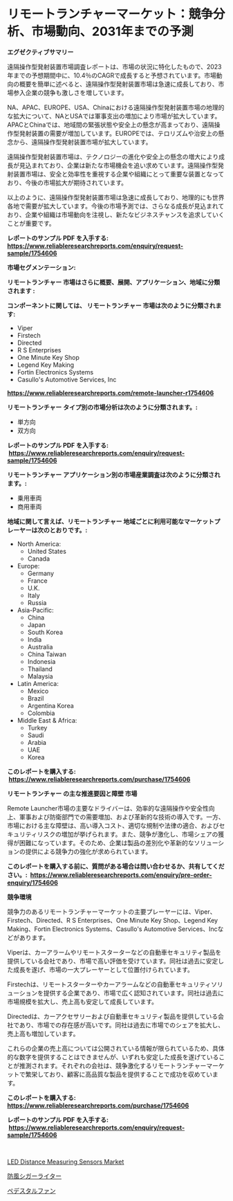 <p><h1>リモートランチャーマーケット：競争分析、市場動向、2031年までの予測</h1></p><p><strong>エグゼクティブサマリー</strong></p>
<p><p>遠隔操作型発射装置市場調査レポートは、市場の状況に特化したもので、2023年までの予想期間中に、10.4％のCAGRで成長すると予想されています。市場動向の概要を簡単に述べると、遠隔操作型発射装置市場は急速に成長しており、市場参入企業の競争も激しさを増しています。</p><p>NA、APAC、EUROPE、USA、Chinaにおける遠隔操作型発射装置市場の地理的な拡大について、NAとUSAでは軍事支出の増加により市場が拡大しています。APACとChinaでは、地域間の緊張状態や安全上の懸念が高まっており、遠隔操作型発射装置の需要が増加しています。EUROPEでは、テロリズムや治安上の懸念から、遠隔操作型発射装置市場が拡大しています。</p><p>遠隔操作型発射装置市場は、テクノロジーの進化や安全上の懸念の増大により成長が見込まれており、企業は新たな市場機会を追い求めています。遠隔操作型発射装置市場は、安全と効率性を重視する企業や組織にとって重要な装置となっており、今後の市場拡大が期待されています。</p><p>以上のように、遠隔操作型発射装置市場は急速に成長しており、地理的にも世界各地で需要が拡大しています。今後の市場予測では、さらなる成長が見込まれており、企業や組織は市場動向を注視し、新たなビジネスチャンスを追求していくことが重要です。</p></p>
<p><strong>レポートのサンプル PDF を入手する: <a href="https://www.reliableresearchreports.com/enquiry/request-sample/1754606">https://www.reliableresearchreports.com/enquiry/request-sample/1754606</a></strong></p>
<p><strong>市場セグメンテーション:</strong></p>
<p><strong> リモートランチャー 市場はさらに概要、展開、アプリケーション、地域に分類されます :</strong></p>
<p><strong>コンポーネントに関しては、 リモートランチャー 市場は次のように分類されます: &nbsp;</strong></p>
<p><ul><li>Viper</li><li>Firstech</li><li>Directed</li><li>R S Enterprises</li><li>One Minute Key Shop</li><li>Legend Key Making</li><li>Fortin Electronics Systems</li><li>Casullo's Automotive Services, Inc</li></ul></p>
<p><strong><a href="https://www.reliableresearchreports.com/remote-launcher-r1754606">https://www.reliableresearchreports.com/remote-launcher-r1754606</a></strong></p>
<p><strong> リモートランチャー タイプ別の市場分析は次のように分類されます。:</strong></p>
<p><ul><li>単方向</li><li>双方向</li></ul></p>
<p><strong>レポートのサンプル PDF を入手する: &nbsp;<a href="https://www.reliableresearchreports.com/enquiry/request-sample/1754606">https://www.reliableresearchreports.com/enquiry/request-sample/1754606</a></strong></p>
<p><strong> リモートランチャー アプリケーション別の市場産業調査は次のように分類されます。:</strong></p>
<p><ul><li>乗用車両</li><li>商用車両</li></ul></p>
<p><strong>地域に関して言えば、リモートランチャー 地域ごとに利用可能なマーケットプレーヤーは次のとおりです。:</strong></p>
<p><ul>
    <li>
        North America:
        <ul>
            <li>United States</li>
            <li>Canada</li>
        </ul>
    </li>
    <li>
        Europe:
        <ul>
            <li>Germany</li>
            <li>France</li>
            <li>U.K.</li>
            <li>Italy</li>
            <li>Russia</li>
        </ul>
    </li>
    <li>
        Asia-Pacific:
        <ul>
            <li>China</li>
            <li>Japan</li>
            <li>South Korea</li>
            <li>India</li>
            <li>Australia</li>
            <li>China Taiwan</li>
            <li>Indonesia</li>
            <li>Thailand</li>
            <li>Malaysia</li>
        </ul>
    </li>
    <li>
        Latin America:
        <ul>
            <li>Mexico</li>
            <li>Brazil</li>
            <li>Argentina Korea</li>
            <li>Colombia</li>
        </ul>
    </li>
    <li>
        Middle East & Africa:
        <ul>
            <li>Turkey</li>
            <li>Saudi</li>
            <li>Arabia</li>
            <li>UAE</li>
            <li>Korea</li>
        </ul>
    </li>
    </ul></p>
<p><strong>このレポートを購入する: &nbsp;<a href="https://www.reliableresearchreports.com/purchase/1754606">https://www.reliableresearchreports.com/purchase/1754606</a></strong></p>
<p><strong>リモートランチャー の主な推進要因と障壁 市場</strong></p>
<p><p>Remote Launcher市場の主要なドライバーは、効率的な遠隔操作や安全性向上、軍事および防衛部門での需要増加、および革新的な技術の導入です。一方、市場における主な障壁は、高い導入コスト、適切な規制や法律の適合、およびセキュリティリスクの増加が挙げられます。また、競争が激化し、市場シェアの獲得が困難になっています。そのため、企業は製品の差別化や革新的なソリューションの提供による競争力の強化が求められています。</p></p>
<p><strong>このレポートを購入する前に、質問がある場合は問い合わせるか、共有してください。:&nbsp; <a href="https://www.reliableresearchreports.com/enquiry/pre-order-enquiry/1754606">https://www.reliableresearchreports.com/enquiry/pre-order-enquiry/1754606</a></strong></p>
<p><strong>競争環境</strong></p>
<p><p>競争力のあるリモートランチャーマーケットの主要プレーヤーには、Viper、Firstech、Directed、R S Enterprises、One Minute Key Shop、Legend Key Making、Fortin Electronics Systems、Casullo's Automotive Services、Incなどがあります。</p><p>Viperは、カーアラームやリモートスターターなどの自動車セキュリティ製品を提供している会社であり、市場で高い評価を受けています。同社は過去に安定した成長を遂げ、市場の一大プレーヤーとして位置付けられています。</p><p>Firstechは、リモートスターターやカーアラームなどの自動車セキュリティソリューションを提供する企業であり、市場で広く認知されています。同社は過去に市場規模を拡大し、売上高も安定して成長しています。</p><p>Directedは、カーアクセサリーおよび自動車セキュリティ製品を提供している会社であり、市場での存在感が高いです。同社は過去に市場でのシェアを拡大し、売上高も増加しています。</p><p>これらの企業の売上高については公開されている情報が限られているため、具体的な数字を提供することはできませんが、いずれも安定した成長を遂げていることが推測されます。それぞれの会社は、競争激化するリモートランチャーマーケットで繁栄しており、顧客に高品質な製品を提供することで成功を収めています。</p></p>
<p><strong>このレポートを購入する: &nbsp; <a href="https://www.reliableresearchreports.com/purchase/1754606">https://www.reliableresearchreports.com/purchase/1754606</a></strong></p>
<p><strong>レポートのサンプル PDF を入手する: &nbsp;<a href="https://www.reliableresearchreports.com/enquiry/request-sample/1754606">https://www.reliableresearchreports.com/enquiry/request-sample/1754606</a></strong><strong></strong></p>
<p>&nbsp;</p>
<p><p><a href="https://automatic-knee-4c7.notion.site/LED-Distance-Measuring-Sensors-Market-Outlook-Industry-Overview-and-Forecast-2024-to-2031-5d1fd69722b34f3c8981d097efa36033">LED Distance Measuring Sensors Market</a></p><p><a href="https://medium.com/@eleanorardy655/%E9%A2%A8%E3%82%88%E3%81%91%E3%81%AE%E3%81%9F%E3%81%B0%E3%81%93%E3%83%A9%E3%82%A4%E3%82%BF%E3%83%BC%E5%B8%82%E5%A0%B4-2031%E5%B9%B4%E3%81%BE%E3%81%A7%E3%81%AE%E3%83%88%E3%83%AC%E3%83%B3%E3%83%89-%E4%BA%88%E6%B8%AC-%E7%AB%B6%E4%BA%89%E5%88%86%E6%9E%90-7b6773eb00be">防風シガーライター</a></p><p><a href="https://medium.com/@jordanilliamson678678/%E3%83%9A%E3%83%87%E3%82%B9%E3%82%BF%E3%83%AB%E3%83%95%E3%82%A1%E3%83%B3%E5%B8%82%E5%A0%B4%E3%81%AE%E8%A6%8F%E6%A8%A1%E3%81%A8%E5%B8%82%E5%A0%B4%E3%83%88%E3%83%AC%E3%83%B3%E3%83%89-%E5%AE%8C%E5%85%A8%E3%81%AA%E6%A5%AD%E7%95%8C%E6%A6%82%E8%A6%81-2024%E5%B9%B4%E3%81%8B%E3%82%892031%E5%B9%B4%E3%81%BE%E3%81%A7-872e4571c325">ペデスタルファン</a></p></p>